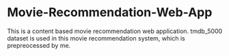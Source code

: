 # Movie-Recommendation-Web-App
This is a content based movie recommendation web application. tmdb_5000 dataset is used in this movie recommendation system, which is prepreocessed by me.
